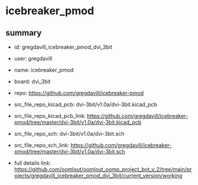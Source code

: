 # icebreaker_pmod
 
## summary 
* id: gregdavill_icebreaker_pmod_dvi_3bit
* user: gregdavill
* name: icebreaker_pmod
* board: dvi_3bit
* repo: https://github.com/gregdavill/icebreaker-pmod
* src_file_repo_kicad_pcb: dvi-3bit/v1.0a/dvi-3bit.kicad_pcb
* src_file_repo_kicad_pcb_link: https://github.com/gregdavill/icebreaker-pmod/tree/master/dvi-3bit/v1.0a/dvi-3bit.kicad_pcb


* src_file_repo_sch: dvi-3bit/v1.0a/dvi-3bit.sch
* src_file_repo_sch_link: https://github.com/gregdavill/icebreaker-pmod/tree/master/dvi-3bit/v1.0a/dvi-3bit.sch
* full details link: https://github.com/oomlout/oomlout_oomp_project_bot_v_2/tree/main/projects/gregdavill_icebreaker_pmod_dvi_3bit/current_version/working  







